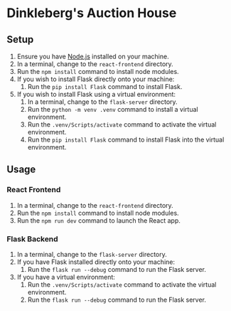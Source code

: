 # Dinkleberg's Auction House 

## Setup

1. Ensure you have [Node.js](https://nodejs.org/en/download) installed on your machine.
2. In a terminal, change to the `react-frontend` directory. 
3. Run the `npm install` command to install node modules. 
4. If you wish to install Flask directly onto your machine:
   1. Run the `pip install Flask` command to install Flask. 
5. If you wish to install Flask using a virtual environment:
   1. In a terminal, change to the `flask-server` directory. 
   2. Run the `python -m venv .venv` command to install a virtual environment. 
   3. Run the `.venv/Scripts/activate` command to activate the virtual environment. 
   4. Run the `pip install Flask` command to install Flask into the virtual environment.

## Usage

### React Frontend

1. In a terminal, change to the `react-frontend` directory.
2. Run the `npm install` command to install node modules.
3. Run the `npm run dev` command to launch the React app.

### Flask Backend

1. In a terminal, change to the `flask-server` directory.
2. If you have Flask installed directly onto your machine:
   1. Run the `flask run --debug` command to run the Flask server.
3. If you have a virtual environment: 
   1. Run the `.venv/Scripts/activate` command to activate the virtual environment.
   2. Run the `flask run --debug` command to run the Flask server.
